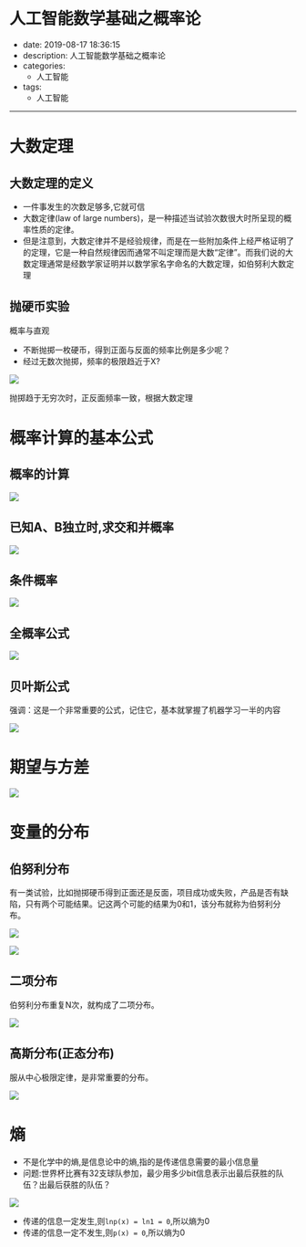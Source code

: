 #   人工智能数学基础之概率论
+ date: 2019-08-17 18:36:15
+ description: 人工智能数学基础之概率论
+ categories:
  - 人工智能
+ tags:
  - 人工智能
---
#   大数定理
##  大数定理的定义
+   一件事发生的次数足够多,它就可信
+   大数定律(law of large numbers)，是一种描述当试验次数很大时所呈现的概率性质的定律。
+   但是注意到，大数定律并不是经验规律，而是在一些附加条件上经严格证明了的定理，它是一种自然规律因而通常不叫定理而是大数“定律”。而我们说的大数定理通常是经数学家证明并以数学家名字命名的大数定理，如伯努利大数定理

##  抛硬币实验
概率与直观
+   不断抛掷一枚硬币，得到正面与反面的频率比例是多少呢？
+   经过无数次抛掷，频率的极限趋近于X?


![](../images/2020/08/20200817170355.png)


抛掷趋于无穷次时，正反面频率一致，根据大数定理

#   概率计算的基本公式
##  概率的计算

![](../images/2020/08/20200817171028.png)


##  已知A、B独立时,求交和并概率

![](../images/2020/08/20200817171034.png)


##  条件概率

![](../images/2020/08/20200817171204.png)


##  全概率公式

![](../images/2020/08/20200817171214.png)


##  贝叶斯公式
强调：这是一个非常重要的公式，记住它，基本就掌握了机器学习一半的内容

![](../images/2020/08/20200817175619.png)


#   期望与方差

![](../images/2020/08/20200817175710.png)


#   变量的分布
##  伯努利分布
有一类试验，比如抛掷硬币得到正面还是反面，项目成功或失败，产品是否有缺陷，只有两个可能结果。记这两个可能的结果为0和1，该分布就称为伯努利分布。

![](../images/2020/08/20200817175858.png)


![](../images/2020/08/20200817175908.png)


##  二项分布
伯努利分布重复N次，就构成了二项分布。

![](../images/2020/08/20200817175952.png)


##  高斯分布(正态分布)
服从中心极限定律，是非常重要的分布。

![](../images/2020/08/20200817180126.png)


#   熵
+   不是化学中的熵,是信息论中的熵,指的是传递信息需要的最小信息量
+   问题:世界杯比赛有32支球队参加，最少用多少bit信息表示出最后获胜的队伍？出最后获胜的队伍？


![](../images/2020/08/20200817180744.png)


+   传递的信息一定发生,则`lnp(x) = ln1 = 0`,所以熵为0
+   传递的信息一定不发生,则`p(x) = 0`,所以熵为0

